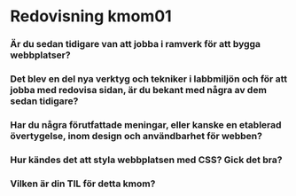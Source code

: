 ---
---
Redovisning kmom01
=========================

### Är du sedan tidigare van att jobba i ramverk för att bygga webbplatser?

### Det blev en del nya verktyg och tekniker i labbmiljön och för att jobba med redovisa sidan, är du bekant med några av dem sedan tidigare?

### Har du några förutfattade meningar, eller kanske en etablerad övertygelse, inom design och användbarhet för webben?

### Hur kändes det att styla webbplatsen med CSS? Gick det bra?

### Vilken är din TIL för detta kmom?